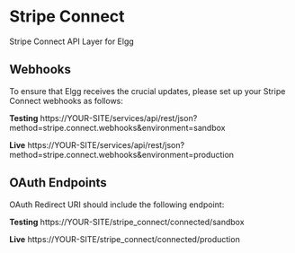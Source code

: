 Stripe Connect
==============

Stripe Connect API Layer for Elgg


## Webhooks

To ensure that Elgg receives the crucial updates, please set up your Stripe Connect
webhooks as follows:

**Testing**
https://YOUR-SITE/services/api/rest/json?method=stripe.connect.webhooks&environment=sandbox

**Live**
https://YOUR-SITE/services/api/rest/json?method=stripe.connect.webhooks&environment=production


## OAuth Endpoints

OAuth Redirect URI should include the following endpoint:

**Testing**
https://YOUR-SITE/stripe_connect/connected/sandbox

**Live**
https://YOUR-SITE/stripe_connect/connected/production
